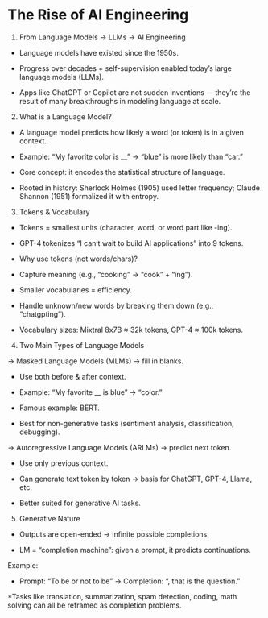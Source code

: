 # The Rise of AI Engineering


1. From Language Models → LLMs → AI Engineering

* Language models have existed since the 1950s.

* Progress over decades + self-supervision enabled today’s large language models (LLMs).

* Apps like ChatGPT or Copilot are not sudden inventions — they’re the result of many breakthroughs in modeling language at scale.

2. What is a Language Model?

* A language model predicts how likely a word (or token) is in a given context.

* Example: “My favorite color is __” → “blue” is more likely than “car.”

* Core concept: it encodes the statistical structure of language.

* Rooted in history: Sherlock Holmes (1905) used letter frequency; Claude Shannon (1951) formalized it with entropy.

3. Tokens & Vocabulary

* Tokens = smallest units (character, word, or word part like -ing).

* GPT-4 tokenizes “I can’t wait to build AI applications” into 9 tokens.

* Why use tokens (not words/chars)?
 
* Capture meaning (e.g., “cooking” → “cook” + “ing”).

* Smaller vocabularies = efficiency.

* Handle unknown/new words by breaking them down (e.g., “chatgpting”).

* Vocabulary sizes: Mixtral 8x7B ≈ 32k tokens, GPT-4 ≈ 100k tokens.

4. Two Main Types of Language Models

-> Masked Language Models (MLMs) → fill in blanks.

* Use both before & after context.

* Example: “My favorite __ is blue” → “color.”

* Famous example: BERT.

* Best for non-generative tasks (sentiment analysis, classification, debugging).

-> Autoregressive Language Models (ARLMs) → predict next token.

* Use only previous context.

* Can generate text token by token → basis for ChatGPT, GPT-4, Llama, etc.


* Better suited for generative AI tasks.


5. Generative Nature

* Outputs are open-ended → infinite possible completions.

* LM = “completion machine”: given a prompt, it predicts continuations.

Example:

* Prompt: “To be or not to be” → Completion: “, that is the question.”

*Tasks like translation, summarization, spam detection, coding, math solving can all be reframed as completion problems.











